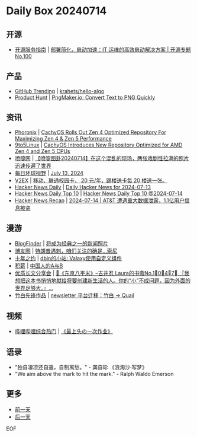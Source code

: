 # Daily Box 20240714

## 开源
- [开源服务指南](https://osguider.com/blog/) | [部署简化，启动加速：IT 运维的高效启动解决方案 | 开源专题 No.100](https://osguider.com/blog/post/topic/topic-100/)

## 产品
- [GitHub Trending](https://github.com/trending?since=daily) | [krahets/hello-algo](https://github.com/krahets/hello-algo)
- [Product Hunt](https://www.producthunt.com) | [PngMaker.io: Convert Text to PNG Quickly](https://www.producthunt.com/posts/pngmaker-io-convert-text-to-png-quickly)

## 资讯
- [Phoronix](https://www.phoronix.com/) | [CachyOS Rolls Out Zen 4 Optimized Repository For Maximizing Zen 4 & Zen 5 Performance](https://www.phoronix.com/news/CachyOS-July-2024)
- [9to5Linux](https://9to5linux.com/) | [CachyOS Introduces New Repository Optimized for AMD Zen 4 and Zen 5 CPUs](https://9to5linux.com/cachyos-introduces-new-repository-optimized-for-amd-zen-4-and-zen-5-cpus)
- [喷嚏网](http://www.dapenti.com/blog/blog.asp?subjectid=70&name=xilei) | [【喷嚏图卦20240714】在这个混乱的现场，两张戏剧性拉满的照片迅速传遍了世界](http://www.dapenti.com/blog/more.asp?name=xilei&id=179821)
- [每日环球视野](https://idai.ly/) | [July 13, 2024](http://m.idai.ly/se/a193iG?1720800000)
- [V2EX](https://www.v2ex.com/) | [移动、联通校园卡， 20 元/年，踢楼送卡每 20 楼送一张。](https://www.v2ex.com/t/1057218)
- [Hacker News Daily](https://www.daemonology.net/hn-daily/) | [Daily Hacker News for 2024-07-13](https://www.daemonology.net/hn-daily/2024-07-13.html)
- [Hacker News Daily Top 10](https://github.com/headllines/hackernews-daily) | [Hacker News Daily Top 10 @2024-07-14](https://github.com/headllines/hackernews-daily/issues/1465)
- [Hacker News Recap](https://www.xiaoyuzhoufm.com/podcast/6456fdfc0a8e51c73e68d0cd) | [2024-07-14 | AT&T 遭遇重大数据泄露，1.1亿用户信息被盗](https://www.xiaoyuzhoufm.com/episode/66932fa78fcadceb90218833)

## 漫游
- [BlogFinder](https://bf.zzxworld.com/) | [将成为经典之一的新闻照片](https://www.yehoidea.com/yehuoblog/3895.html?utm_source=blogfinder)
- [博友圈](https://www.boyouquan.com/home) | [特朗普遇刺，咱们关注的确是…索尼](https://www.boyouquan.com/go?from=feed&link=https%3A%2F%2Fwww.shephe.com%2Fpost%2F%25e7%2589%25b9%25e6%259c%2597%25e6%2599%25ae%25e9%2581%2587%25e5%2588%25ba%2F)
- [十年之约](https://www.foreverblog.cn/feeds.html) | [dbin的小站: Valaxy使用自定义组件](https://dbinfun.net/posts/blog/valaxy/ValaxyUse_a_custom_component)
- [积薪](https://firewood.news/) | [中国人的A与B](https://onojyun.com/2024/07/13/%e4%b8%ad%e5%9b%bd%e4%ba%ba%e7%9a%84a%e4%b8%8eb/)
- [优质长文分享会](https://m.okjike.com/topics/56d2fabe7cb3331100467e2b) | [📖《东京八平米》–吉井忍 Laura的书斋No.1⃣️0⃣️4⃣️7⃣️ 『我想把这本书悄悄地献给将要创建新生活的人。你的“小”不成问题，因为外面的世界足够大。』...](https://m.okjike.com/originalPosts/66938c5086c66ba5416dc9ba)
- [竹白先锋作品](https://www.zhubai.wiki/) | [newsletter 平台迁移：竹白 → Quail](https://open.zhubai.wiki/a/l/t/z/pl/yestoday/2424206289900429312)

## 视频
- [哔哩哔哩综合热门](https://www.bilibili.com/v/popular/all/) | [《最上头の一次作业》](https://b23.tv/BV1cf421z7ad)

## 语录
- "独自凄凉还自遣，自制离愁。" - 龚自珍 《浪淘沙·写梦》
- "We aim above the mark to hit the mark." - Ralph Waldo Emerson

## 更多
- [前一天](daily-box-20240713.md)
- [后一天](daily-box-20240715.md)

EOF